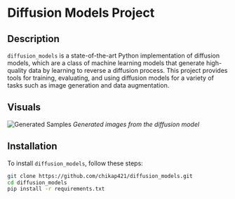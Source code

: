 # Diffusion Models Project

## Description

`diffusion_models` is a state-of-the-art Python implementation of diffusion models, which are a class of machine learning models that generate high-quality data by learning to reverse a diffusion process. This project provides tools for training, evaluating, and using diffusion models for a variety of tasks such as image generation and data augmentation.

## Visuals

![Generated Samples](path_to_generated_samples_image.png)
*Generated images from the diffusion model*

## Installation

To install `diffusion_models`, follow these steps:

```bash
git clone https://github.com/chikap421/diffusion_models.git
cd diffusion_models
pip install -r requirements.txt
